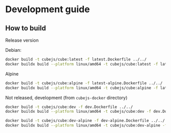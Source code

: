 # Development guide

## How to build

Release version

Debian:

```sh
docker build -t cubejs/cube:latest -f latest.Dockerfile ../../
docker buildx build --platform linux/amd64 -t cubejs/cube:latest -f latest.Dockerfile ../../
```

Alpine

```sh
docker build -t cubejs/cube:alpine -f latest-alpine.Dockerfile ../../
docker buildx build --platform linux/amd64 -t cubejs/cube:alpine -f latest-alpine.Dockerfile ../../
```

Not released, development (from `cubejs-docker` directory)

```sh
docker build -t cubejs/cube:dev -f dev.Dockerfile ../../
docker buildx build --platform linux/amd64 -t cubejs/cube:dev -f dev.Dockerfile ../../
```

```sh
docker build -t cubejs/cube:dev-alpine -f dev-alpine.Dockerfile ../../
docker buildx build --platform linux/amd64 -t cubejs/cube:dev-alpine -f dev-alpine.Dockerfile ../../
```
